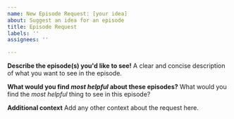```yaml
---
name: New Episode Request: [your idea]
about: Suggest an idea for an episode
title: Episode Request
labels: ''
assignees: ''

---
```


**Describe the episode(s) you'd like to see!**
A clear and concise description of what you want to see in the episode.

**What would you find _most helpful_ about these episodes?**
What would you find the _most helpful_ thing to see in this episode?

**Additional context**
Add any other context about the request here.
